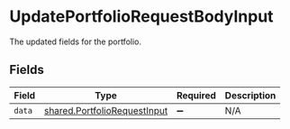 # UpdatePortfolioRequestBodyInput

The updated fields for the portfolio.


## Fields

| Field                                                                        | Type                                                                         | Required                                                                     | Description                                                                  |
| ---------------------------------------------------------------------------- | ---------------------------------------------------------------------------- | ---------------------------------------------------------------------------- | ---------------------------------------------------------------------------- |
| `data`                                                                       | [shared.PortfolioRequestInput](../../models/shared/portfoliorequestinput.md) | :heavy_minus_sign:                                                           | N/A                                                                          |